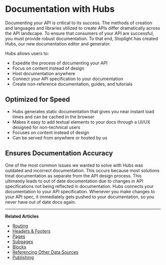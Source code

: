 # Documentation with Hubs

Documenting your API is critical to its success. The methods of creation and languages and libraries utilized to create APIs differ dramatically across the API landscape. To ensure that consumers of your API are successful, you must provide robust documentation. To that end, Stoplight has created Hubs, our new documentation editor and generator. 

Hubs allows users to:
- Expedite the process of documenting your API
- Focus on content instead of design 
- Host documentation anywhere
- Connect your API specification to your documentation
- Create non-reference documentation, guides, and tutorials

## Optimized for Speed 
- Hubs generates static documentation that gives you near instant load times and can be cached in the browser  
- Makes it easy to add textual elements to your docs through a UI/UX designed for non-technical users 
- Focuses on content instead of design
- Can be served from anywhere or hosted by us 

## Ensures Documentation Accuracy  

One of the most common issues we wanted to solve with Hubs was outdated and incorrect documentation. This occurs because most solutions treat documentation as separate from the API design process. This ultimately leads to out of date documentation due to changes in API specifications not being reflected in documentation. Hubs connects your documentation to your API specification. Whenever you make changes to your API spec, it immediately gets pushed to your documentation, so you never have out of date docs again. 


---
**Related Articles**
- [Routing](/documentation/getting-started/routing)
- [Headers & Footers](/documentation/getting-started/header-footer)
- [Pages](/documentation/getting-started/pages)
- [Subpages](/documentation/getting-started/subpages)
- [Blocks](/documentation/blocks)
- [Referencing Other Data Sources](/documentation/referencing-other-data-sources)
- [Publishing](/documentation/publishing)
